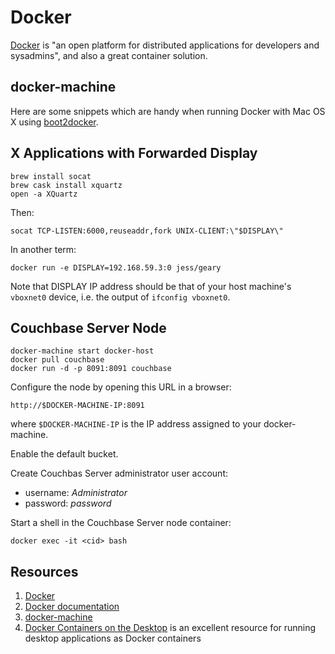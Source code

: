 # Docker

[Docker](https://www.docker.com/) is "an open platform for distributed
applications for developers and sysadmins", and also a great container
solution.

## docker-machine

Here are some snippets which are handy when running Docker with Mac OS X
using [boot2docker](https://github.com/boot2docker/boot2docker).

## X Applications with Forwarded Display

```
brew install socat
brew cask install xquartz
open -a XQuartz
```

Then:

```
socat TCP-LISTEN:6000,reuseaddr,fork UNIX-CLIENT:\"$DISPLAY\"
```

In another term:

```
docker run -e DISPLAY=192.168.59.3:0 jess/geary
```

Note that DISPLAY IP address should be that of your host machine's 
`vboxnet0` device, i.e. the output of `ifconfig vboxnet0`.

## Couchbase Server Node

```
docker-machine start docker-host
docker pull couchbase
docker run -d -p 8091:8091 couchbase
```

Configure the node by opening this URL in a browser:

```
http://$DOCKER-MACHINE-IP:8091
```

where `$DOCKER-MACHINE-IP` is the IP address assigned to your docker-machine.

Enable the default bucket.

Create Couchbas Server administrator user account:

- username: *Administrator*
- password: *password*

Start a shell in the Couchbase Server node container:

```
docker exec -it <cid> bash
```

## Resources

1. [Docker](https://www.docker.com/)
2. [Docker documentation](https://docs.docker.com/)
3. [docker-machine](https://docs.docker.com/machine/)
4. [Docker Containers on the Desktop](https://blog.jessfraz.com/post/docker-containers-on-the-desktop/) is an excellent resource for running desktop applications as Docker containers
